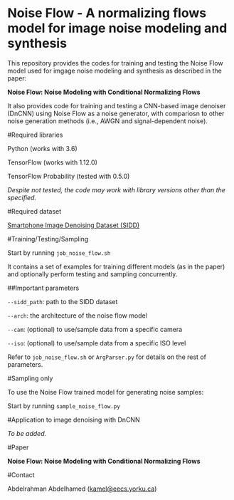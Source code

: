 Noise Flow - A normalizing flows model for image noise modeling and synthesis
===

This repository provides the codes for training and testing the Noise Flow model used for imgage noise modeling and 
synthesis as described in the paper:

**Noise Flow: Noise Modeling with Conditional Normalizing Flows**

It also provides code for training and testing a CNN-based image denoiser (DnCNN) using Noise Flow as a noise generator,
 with compariosn to other noise generation methods (i.e., AWGN and signal-dependent noise).
  
#Required libraries

Python (works with 3.6)

TensorFlow (works with 1.12.0)

TensorFlow Probability (tested with 0.5.0)

_Despite not tested, the code may work with library versions other than the specified._

#Required dataset

[Smartphone Image Denoising Dataset (SIDD)](https://www.eecs.yorku.ca/~kamel/sidd/)

#Training/Testing/Sampling

Start by running `job_noise_flow.sh`

It contains a set of examples for training different models (as in the paper) and optionally perform testing and 
sampling concurrently.

##Important parameters

`--sidd_path`: path to the SIDD dataset

`--arch`: the architecture of the noise flow model

`--cam`: (optional) to use/sample data from a specific camera

`--iso`: (optional) to use/sample data from a specific ISO level

Refer to `job_noise_flow.sh` or `ArgParser.py` for details on the rest of parameters.
   
#Sampling only

To use the Noise Flow trained model for generating noise samples:

Start by running `sample_noise_flow.py`

#Application to image denoising with DnCNN

_To be added._

#Paper

**Noise Flow: Noise Modeling with Conditional Normalizing Flows**

#Contact

Abdelrahman Abdelhamed ([kamel@eecs.yorku.ca](mailto:kamel@eecs.yorku.ca))